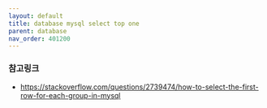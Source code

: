 ```yaml
---
layout: default
title: database mysql select top one
parent: database
nav_order: 401200
---
```


### 참고링크
* https://stackoverflow.com/questions/2739474/how-to-select-the-first-row-for-each-group-in-mysql
